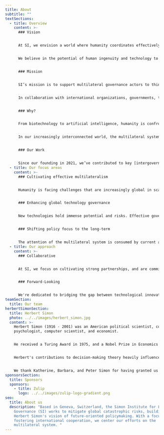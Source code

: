 ```yaml
---
title: About
subtitle: ""
textSections:
  - title: Overview
    content: >-
      ### Vision


      At SI, we envision a world where humanity coordinates effectively so that life can flourish. 


      We believe in the potential of human ingenuity and technology to create a future where life can thrive. But we worry about escalating harms or large-scale disaster if change is not well-governed. By enhancing multilateral coordination, we hope to contribute to long-term survival and well-being.


      ### Mission


      SI’s mission is to support multilateral governance actors to think long-term and develop instruments that reduce global catastrophic risks, improve quality of life, and promote agency for present and future generations. 


      In collaboration with international organizations, governments, think tanks and leading research labs, we translate technical knowledge into actionable policy advice and facilitate decision-making processes with diverse actors, thereby enhancing multilateral governance processes.


      ### Why?


      From biotechnology to artificial intelligence, humanity is confronting opportunities and challenges of an unprecedented scale. The welfare of both present and future generations depends on our ability to safely introduce and harness powerful technologies, while mitigating extreme risks. 


      In our increasingly interconnected world, the multilateral system retains a vital role. Yet, to effectively steer the changes shaping humanity's future, it must evolve, becoming more agile, and infused with greater technical expertise. 


      ### Our Work


      Since our founding in 2021, we’ve contributed to key [intergovernmental processes](https://simoninstitute.shorthandstories.com/sendai/index.html) for reducing global risks, held numerous [workshops](https://www.simoninstitute.ch/blog/post/workshop-proceedings-future-proofing-the-multilateral-system/) with researchers and policymakers to coordinate multilateral action, and delivered the first [UN report](https://sendaiframework-mtr.undrr.org/publication/thematic-study-existential-risk-and-rapid-technological-change-advancing-risk-informed) on existential risk and rapid technological change. To learn more about our work, you can see [here](https://www.simoninstitute.ch/blog/post/2-year-review-concluding-sis-inception/).
  - title: Our focus areas
    content: >-
      ### Cultivating effective multilateralism


      Humanity is facing challenges that are increasingly global in scale and can only be effectively addressed by countries working together. As an inclusive platform to coordinate international action, the multilateral system is the best available avenue for pursuing shared solutions. SI works with actors across the multilateral system to find synergies, share information, and build capacity.


      ### Enhancing global technology governance


      New technologies hold immense potential and risks. Effective governance is vital, yet the speed of technological change often outpaces policy adjustments. At SI, we support policymakers by translating the latest science on technological risks and opportunities into concrete advice. By collaborating with policymakers to shape governance structures, we aim to enhance global technology governance to be more responsive, agile, and inclusive.


      ### Shifting policy focus to the long-term


      The attention of the multilateral system is consumed by current affairs, leading to a frequent neglect of emerging risks, especially those from complex, new technologies. SI endeavors to shift policy mindsets by providing insight into frontier technologies, raising awareness about the importance of long-term thinking, and advocating for policies that consider future generations.
  - title: Our approach
    content: >-
      ### Collaborative


      At SI, we focus on cultivating strong partnerships, and are committed to providing timely, practical support. Our approach has earned the trust of a diverse range of partners, and solidified our reputation as skilled facilitators capable of fostering productive discussions across technology, policy, and academia. As an independent non-profit, we can focus on lasting, impartial impact.


      ### Forward-Looking


      We're dedicated to bridging the gap between technological innovation and policy-making, with a longstanding focus on technological change and global catastrophic risks predating the Covid-19 pandemic and the emergence of large language models like ChatGPT. Our focus is strengthened by access to a broad pool of expertise and privileged connections within both the multilateral system and the frontier research community, making us a unique actor in Geneva.
teamSection:
  title: Our team
herbertSimonSection:
  title: Herbert Simon
  photo: ../../images/herbert_simon.jpg
  content: >-
    Herbert Simon (1916 - 2001) was an American political scientist, cognitive
    psychologist, computer scientist, and economist. 


    He received a Turing Award in 1975, and a Nobel Prize in Economics in 1978, and is best known for formalizing the concept of bounded rationality – the idea that rational decision-making is limited by uncertainty and available computational power. 


    Herbert's contributions to decision-making theory heavily influenced our early research, while his insights into technological development and organizational behavior continue to be of relevance to our work today. We draw particular inspiration from his belief that we should not occupy ourselves with merely predicting the future, but rather work to create the future we want. 


    We thank Katherine, Barbara, and Peter Simon for having granted us the honor of naming the Institute for Longterm Governance after their father.
sponsorsSection:
  title: Sponsors
  sponsors:
    - title: Zulip
      logo: ../../images/zulip-logo-gradient.png
seo:
  title: About us
  description: "Based in Geneva, Switzerland, the Simon Institute for Longterm
    Governance (SI) works to mitigate global catastrophic risks, building on
    Herbert Simon's vision of future-oriented policymaking. With a focus on
    fostering international cooperation, we center our efforts on the
    multilateral system. "
---
```

